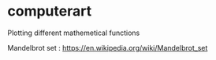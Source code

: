 # computerart
Plotting different mathemetical functions 

Mandelbrot set : https://en.wikipedia.org/wiki/Mandelbrot_set
